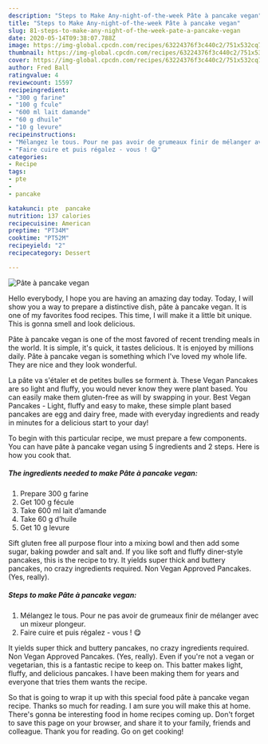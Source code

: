 ```yaml
---
description: "Steps to Make Any-night-of-the-week Pâte à pancake vegan"
title: "Steps to Make Any-night-of-the-week Pâte à pancake vegan"
slug: 81-steps-to-make-any-night-of-the-week-pate-a-pancake-vegan
date: 2020-05-14T09:38:07.788Z
image: https://img-global.cpcdn.com/recipes/63224376f3c440c2/751x532cq70/pate-a-pancake-vegan-photo-principale-de-la-recette.jpg
thumbnail: https://img-global.cpcdn.com/recipes/63224376f3c440c2/751x532cq70/pate-a-pancake-vegan-photo-principale-de-la-recette.jpg
cover: https://img-global.cpcdn.com/recipes/63224376f3c440c2/751x532cq70/pate-a-pancake-vegan-photo-principale-de-la-recette.jpg
author: Fred Ball
ratingvalue: 4
reviewcount: 15597
recipeingredient:
- "300 g farine"
- "100 g fcule"
- "600 ml lait damande"
- "60 g dhuile"
- "10 g levure"
recipeinstructions:
- "Mélangez le tous. Pour ne pas avoir de grumeaux finir de mélanger avec un mixeur plongeur."
- "Faire cuire et puis régalez - vous ! 😋"
categories:
- Recipe
tags:
- pte
- 
- pancake

katakunci: pte  pancake 
nutrition: 137 calories
recipecuisine: American
preptime: "PT34M"
cooktime: "PT52M"
recipeyield: "2"
recipecategory: Dessert

---
```



![Pâte à pancake vegan](https://img-global.cpcdn.com/recipes/63224376f3c440c2/751x532cq70/pate-a-pancake-vegan-photo-principale-de-la-recette.jpg)

Hello everybody, I hope you are having an amazing day today. Today, I will show you a way to prepare a distinctive dish, pâte à pancake vegan. It is one of my favorites food recipes. This time, I will make it a little bit unique. This is gonna smell and look delicious.

Pâte à pancake vegan is one of the most favored of recent trending meals in the world. It is simple, it's quick, it tastes delicious. It is enjoyed by millions daily. Pâte à pancake vegan is something which I've loved my whole life. They are nice and they look wonderful.

La pâte va s&#39;étaler et de petites bulles se forment à. These Vegan Pancakes are so light and fluffy, you would never know they were plant based. You can easily make them gluten-free as will by swapping in your. Best Vegan Pancakes - Light, fluffy and easy to make, these simple plant based pancakes are egg and dairy free, made with everyday ingredients and ready in minutes for a delicious start to your day!


To begin with this particular recipe, we must prepare a few components. You can have pâte à pancake vegan using 5 ingredients and 2 steps. Here is how you cook that.

<!--inarticleads1-->

##### The ingredients needed to make Pâte à pancake vegan:

1. Prepare 300 g farine
1. Get 100 g fécule
1. Take 600 ml lait d’amande
1. Take 60 g d’huile
1. Get 10 g levure


Sift gluten free all purpose flour into a mixing bowl and then add some sugar, baking powder and salt and. If you like soft and fluffy diner-style pancakes, this is the recipe to try. It yields super thick and buttery pancakes, no crazy ingredients required. Non Vegan Approved Pancakes. (Yes, really). 

<!--inarticleads2-->

##### Steps to make Pâte à pancake vegan:

1. Mélangez le tous. Pour ne pas avoir de grumeaux finir de mélanger avec un mixeur plongeur.
1. Faire cuire et puis régalez - vous ! 😋


It yields super thick and buttery pancakes, no crazy ingredients required. Non Vegan Approved Pancakes. (Yes, really). Even if you&#39;re not a vegan or vegetarian, this is a fantastic recipe to keep on. This batter makes light, fluffy, and delicious pancakes. I have been making them for years and everyone that tries them wants the recipe. 

So that is going to wrap it up with this special food pâte à pancake vegan recipe. Thanks so much for reading. I am sure you will make this at home. There's gonna be interesting food in home recipes coming up. Don't forget to save this page on your browser, and share it to your family, friends and colleague. Thank you for reading. Go on get cooking!
